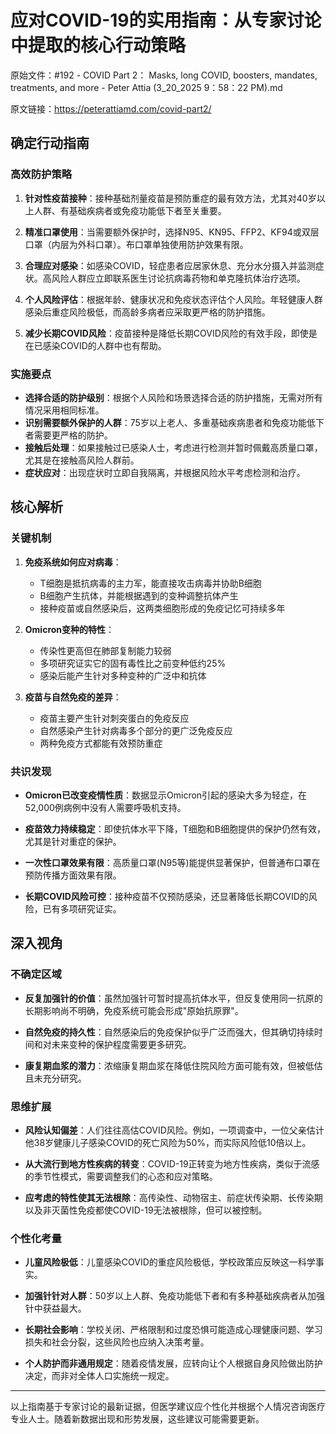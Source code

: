 # 应对COVID-19的实用指南：从专家讨论中提取的核心行动策略

原始文件：#192 - COVID Part 2： Masks, long COVID, boosters, mandates, treatments, and more - Peter Attia (3_20_2025 9：58：22 PM).md

原文链接：https://peterattiamd.com/covid-part2/

## 确定行动指南

### 高效防护策略

1. **针对性疫苗接种**：接种基础剂量疫苗是预防重症的最有效方法，尤其对40岁以上人群、有基础疾病者或免疫功能低下者至关重要。

2. **精准口罩使用**：当需要额外保护时，选择N95、KN95、FFP2、KF94或双层口罩（内层为外科口罩）。布口罩单独使用防护效果有限。

3. **合理应对感染**：如感染COVID，轻症患者应居家休息、充分水分摄入并监测症状。高风险人群应立即联系医生讨论抗病毒药物和单克隆抗体治疗选项。

4. **个人风险评估**：根据年龄、健康状况和免疫状态评估个人风险。年轻健康人群感染后重症风险极低，而高龄多病者应采取更严格的防护措施。

5. **减少长期COVID风险**：疫苗接种是降低长期COVID风险的有效手段，即使是在已感染COVID的人群中也有帮助。

### 实施要点

- **选择合适的防护级别**：根据个人风险和场景选择合适的防护措施，无需对所有情况采用相同标准。
- **识别需要额外保护的人群**：75岁以上老人、多重基础疾病患者和免疫功能低下者需要更严格的防护。
- **接触后处理**：如果接触过已感染人士，考虑进行检测并暂时佩戴高质量口罩，尤其是在接触高风险人群前。
- **症状应对**：出现症状时立即自我隔离，并根据风险水平考虑检测和治疗。

## 核心解析

### 关键机制

1. **免疫系统如何应对病毒**：
   - T细胞是抵抗病毒的主力军，能直接攻击病毒并协助B细胞
   - B细胞产生抗体，并能根据遇到的变种调整抗体产生
   - 接种疫苗或自然感染后，这两类细胞形成的免疫记忆可持续多年

2. **Omicron变种的特性**：
   - 传染性更高但在肺部复制能力较弱
   - 多项研究证实它的固有毒性比之前变种低约25%
   - 感染后能产生针对多种变种的广泛中和抗体

3. **疫苗与自然免疫的差异**：
   - 疫苗主要产生针对刺突蛋白的免疫反应
   - 自然感染产生针对病毒多个部分的更广泛免疫反应
   - 两种免疫方式都能有效预防重症

### 共识发现

- **Omicron已改变疫情性质**：数据显示Omicron引起的感染大多为轻症，在52,000例病例中没有人需要呼吸机支持。

- **疫苗效力持续稳定**：即使抗体水平下降，T细胞和B细胞提供的保护仍然有效，尤其是针对重症的保护。

- **一次性口罩效果有限**：高质量口罩(N95等)能提供显著保护，但普通布口罩在预防传播方面效果有限。

- **长期COVID风险可控**：接种疫苗不仅预防感染，还显著降低长期COVID的风险，已有多项研究证实。

## 深入视角

### 不确定区域

- **反复加强针的价值**：虽然加强针可暂时提高抗体水平，但反复使用同一抗原的长期影响尚不明确，免疫系统可能会形成"原始抗原罪"。

- **自然免疫的持久性**：自然感染后的免疫保护似乎广泛而强大，但其确切持续时间和对未来变种的保护程度需要更多研究。

- **康复期血浆的潜力**：浓缩康复期血浆在降低住院风险方面可能有效，但被低估且未充分研究。

### 思维扩展

- **风险认知偏差**：人们往往高估COVID风险。例如，一项调查中，一位父亲估计他38岁健康儿子感染COVID的死亡风险为50%，而实际风险低10倍以上。

- **从大流行到地方性疾病的转变**：COVID-19正转变为地方性疾病，类似于流感的季节性模式，需要调整我们的心态和应对策略。

- **应考虑的特性使其无法根除**：高传染性、动物宿主、前症状传染期、长传染期以及非灭菌性免疫都使COVID-19无法被根除，但可以被控制。

### 个性化考量

- **儿童风险极低**：儿童感染COVID的重症风险极低，学校政策应反映这一科学事实。

- **加强针针对人群**：50岁以上人群、免疫功能低下者和有多种基础疾病者从加强针中获益最大。

- **长期社会影响**：学校关闭、严格限制和过度恐惧可能造成心理健康问题、学习损失和社会分裂，这些风险也应纳入决策考量。

- **个人防护而非通用规定**：随着疫情发展，应转向让个人根据自身风险做出防护决定，而非对全体人口实施统一规定。

---

以上指南基于专家讨论的最新证据，但医学建议应个性化并根据个人情况咨询医疗专业人士。随着新数据出现和形势发展，这些建议可能需要更新。